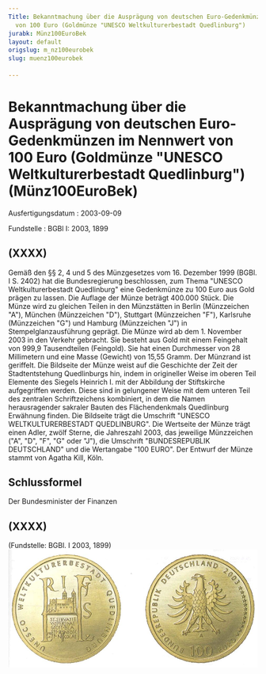 ```yaml
---
Title: Bekanntmachung über die Ausprägung von deutschen Euro-Gedenkmünzen im Nennwert
  von 100 Euro (Goldmünze "UNESCO Weltkulturerbestadt Quedlinburg")
jurabk: Münz100EuroBek
layout: default
origslug: m_nz100eurobek
slug: muenz100eurobek

---
```


# Bekanntmachung über die Ausprägung von deutschen Euro-Gedenkmünzen im Nennwert von 100 Euro (Goldmünze "UNESCO Weltkulturerbestadt Quedlinburg") (Münz100EuroBek)

Ausfertigungsdatum
:   2003-09-09

Fundstelle
:   BGBl I: 2003, 1899



## (XXXX)

Gemäß den §§ 2, 4 und 5 des Münzgesetzes vom 16. Dezember 1999 (BGBl. I S. 2402) hat die Bundesregierung beschlossen, zum Thema "UNESCO Weltkulturerbestadt Quedlinburg" eine Gedenkmünze zu 100 Euro aus Gold prägen zu lassen.
Die Auflage der Münze beträgt 400.000 Stück. Die Münze wird zu gleichen Teilen in den Münzstätten in Berlin (Münzzeichen "A"), München (Münzzeichen "D"), Stuttgart (Münzzeichen "F"), Karlsruhe (Münzzeichen "G") und Hamburg (Münzzeichen "J") in Stempelglanzausführung geprägt.
Die Münze wird ab dem 1. November 2003 in den Verkehr gebracht. Sie besteht aus Gold mit einem Feingehalt von 999,9 Tausendteilen (Feingold). Sie hat einen Durchmesser von 28 Millimetern und eine Masse (Gewicht) von 15,55 Gramm. Der Münzrand ist geriffelt.
Die Bildseite der Münze weist auf die Geschichte der Zeit der Stadtentstehung Quedlinburgs hin, indem in origineller Weise im oberen Teil Elemente des Siegels Heinrich I. mit der Abbildung der Stiftskirche aufgegriffen werden. Diese sind in gelungener Weise mit dem unteren Teil des zentralen Schriftzeichens kombiniert, in dem die Namen herausragender sakraler Bauten des Flächendenkmals Quedlinburg Erwähnung finden. Die Bildseite trägt die Umschrift "UNESCO WELTKULTURERBESTADT QUEDLINBURG".
Die Wertseite der Münze trägt einen Adler, zwölf Sterne, die Jahreszahl 2003, das jeweilige Münzzeichen ("A", "D", "F", "G" oder "J"), die Umschrift "BUNDESREPUBLIK DEUTSCHLAND" und die Wertangabe "100 EURO".
Der Entwurf der Münze stammt von Agatha Kill, Köln.


## Schlussformel

Der Bundesminister der Finanzen


## (XXXX)

(Fundstelle: BGBl. I 2003, 1899)
![bgbl1_2003_j1899_0010.jpg](bgbl1_2003_j1899_0010.jpg)
